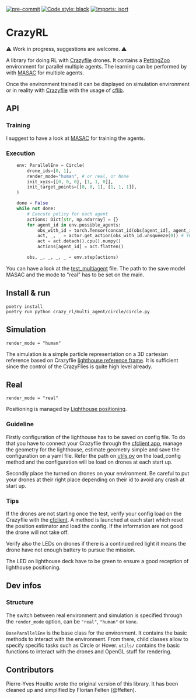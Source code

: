 [![pre-commit](https://img.shields.io/badge/pre--commit-enabled-brightgreen?logo=pre-commit&logoColor=white)](https://pre-commit.com/)
[![Code style: black](https://img.shields.io/badge/code%20style-black-000000.svg)](https://github.com/psf/black)
[![Imports: isort](https://img.shields.io/badge/%20imports-isort-%231674b1?style=flat&labelColor=ef8336)](https://pycqa.github.io/isort/)

# CrazyRL
:warning: Work in progress, suggestions are welcome. :warning:

A library for doing RL with [Crazyflie](https://www.bitcraze.io/products/crazyflie-2-1/) drones. It contains a [PettingZoo](https://pettingzoo.farama.org/) environment for parallel multiple agents.
The learning can be performed by with [MASAC](https://github.com/ffelten/MASAC) for multiple agents.

Once the environment trained it can be displayed on simulation environment or in reality with [Crazyflie](https://www.bitcraze.io/products/crazyflie-2-1/)
with the usage of [cflib](https://www.bitcraze.io/documentation/repository/crazyflie-lib-python/master/api/cflib/).

## API

### Training
I suggest to have a look at [MASAC](https://github.com/ffelten/MASAC) for training the agents.

### Execution
```python
    env: ParallelEnv = Circle(
        drone_ids=[0, 1],
        render_mode="human", # or real, or None
        init_xyzs=[[0, 0, 0], [1, 1, 0]],
        init_target_points=[[0, 0, 1], [1, 1, 1]],
    )

    done = False
    while not done:
        # Execute policy for each agent
        actions: Dict[str, np.ndarray] = {}
        for agent_id in env.possible_agents:
            obs_with_id = torch.Tensor(concat_id(obs[agent_id], agent_id)).to(device)
            act, _, _ = actor.get_action(obs_with_id.unsqueeze(0)) # YOUR POLICY HERE
            act = act.detach().cpu().numpy()
            actions[agent_id] = act.flatten()

        obs, _, _, _, _ = env.step(actions)
```

You can have a look at the [test_multiagent](learning/test_multiagent.py) file. The path to the save model MASAC and the mode to "real" has to be set on the main.

## Install & run
```shell
poetry install
poetry run python crazy_rl/multi_agent/circle/circle.py
```

## Simulation
`render_mode = "human"`

The simulation is a simple particle representation on a 3D cartesian reference based on Crazyflie [lighthouse reference frame](https://www.bitcraze.io/documentation/repository/crazyflie-firmware/master/functional-areas/lighthouse/terminology_definitions/).
It is sufficient since the control of the CrazyFlies is quite high level already.

## Real
`render_mode = "real"`

Positioning is managed by [Lighthouse positioning](https://www.bitcraze.io/documentation/system/positioning/ligthouse-positioning-system/).

### Guideline

Firstly configuration of the lighthouse has to be saved on config file. To do that you have to connect your Crazyflie
through the [cfclient app](https://www.bitcraze.io/documentation/repository/crazyflie-clients-python/master/userguides/userguide_client/),
manage the geometry for the lighthouse, estimate geometry simple and save the configuration on a yaml file.
Refer the path on [utils.py](crazy_rl/utils/utils.py) on the load_config method and the configuration will be load on drones at each start up.

Secondly place the turned on drones on your environment. Be careful to put your drones at their right place depending on
their id to avoid any crash at start up.

### Tips

If the drones are not starting once the test, verify your config load on the Crazyflie with the [cfclient](https://www.bitcraze.io/documentation/repository/crazyflie-clients-python/master/userguides/userguide_client/).
A method is launched at each start which reset the position estimator and load the config. If the information are not good
the drone will not take off.

Verify also the LEDs on drones if there is a continued red light it means the drone have not enough battery to pursue
the mission.

The LED on lighthouse deck have to be green to ensure a good reception of lighthouse positioning.


## Dev infos

### Structure
The switch between real environment and simulation is specified through the `render_mode` option, can be `"real"`, `"human"` or `None`.

`BaseParallelEnv` is the base class for the environment. It contains the basic methods to interact with the environment. From there, child classes allow to specify specific tasks such as Circle or Hover.
`utils/` contains the basic functions to interact with the drones and OpenGL stuff for rendering.

## Contributors
Pierre-Yves Houitte wrote the original version of this library. It has been cleaned up and simplified by Florian Felten (@ffelten).
